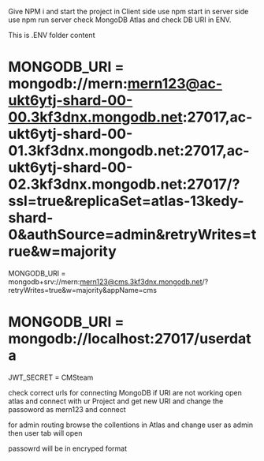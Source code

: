 Give NPM i and start the project 
in Client side use npm start
in server side use npm run server 
check MongoDB Atlas and check DB URI in ENV. 


This is .ENV folder content 

# MONGODB_URI = mongodb://mern:mern123@ac-ukt6ytj-shard-00-00.3kf3dnx.mongodb.net:27017,ac-ukt6ytj-shard-00-01.3kf3dnx.mongodb.net:27017,ac-ukt6ytj-shard-00-02.3kf3dnx.mongodb.net:27017/?ssl=true&replicaSet=atlas-13kedy-shard-0&authSource=admin&retryWrites=true&w=majority
MONGODB_URI = mongodb+srv://mern:mern123@cms.3kf3dnx.mongodb.net/?retryWrites=true&w=majority&appName=cms
# MONGODB_URI = mongodb://localhost:27017/userdata
JWT_SECRET = CMSteam

check correct urls for connecting MongoDB 
if URI are not working open atlas and connect with ur Project and get new URI and change the passoword as mern123 and connect

for admin routing 
browse the collentions in Atlas and change user as admin then user tab will open  

passowrd will be in encryped format 
